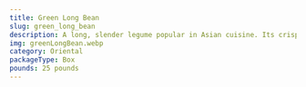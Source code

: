 ```yaml
---
title: Green Long Bean
slug: green_long_bean
description: A long, slender legume popular in Asian cuisine. Its crisp texture and mild flavor make it perfect for stir-fries, soups, and sautéed dishes. Rich in vitamin C, fiber, and antioxidants. Enjoyed fresh or cooked, it’s a staple in dishes like pad thai or curries.
img: greenLongBean.webp
category: Oriental
packageType: Box
pounds: 25 pounds
---
```


